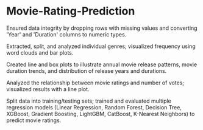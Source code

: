 # Movie-Rating-Prediction
Ensured data integrity by dropping rows with missing values and converting 'Year' and 'Duration' columns to 
numeric types.

Extracted, split, and analyzed individual genres; visualized frequency using word clouds and bar plots.

Created line and box plots to illustrate annual movie release patterns, movie duration trends, and distribution 
of release years and durations.

Analyzed the relationship between movie ratings and number of votes; visualized results with a line plot.

Split data into training/testing sets; trained and evaluated multiple regression models (Linear Regression, 
Random Forest, Decision Tree, XGBoost, Gradient Boosting, LightGBM, CatBoost, K-Nearest Neighbors) 
to predict movie ratings.

